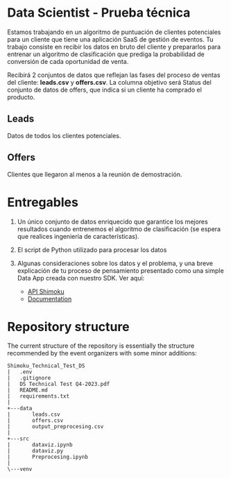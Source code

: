 # Data Scientist - Prueba técnica
Estamos trabajando en un algoritmo de puntuación de clientes potenciales para un cliente que tiene una aplicación SaaS de gestión de eventos. Tu trabajo consiste en recibir los datos en bruto del cliente y prepararlos para entrenar un algoritmo de clasificación que prediga la probabilidad de conversión de cada oportunidad de venta.

Recibirá 2 conjuntos de datos que reflejan las fases del proceso de ventas del cliente: **leads.csv** y **offers.csv**. La columna objetivo será Status del conjunto de datos de offers, que indica si un cliente ha comprado el producto.

## Leads
Datos de todos los clientes potenciales.

## Offers
Clientes que llegaron al menos a la reunión de demostración.

# Entregables
1. Un único conjunto de datos enriquecido que garantice los mejores resultados cuando entrenemos el algoritmo de clasificación (se espera que realices ingeniería de características).
2. El script de Python utilizado para procesar los datos
3. Algunas consideraciones sobre los datos y el problema, y una breve explicación de tu proceso de pensamiento presentado como una simple Data App creada con nuestro SDK. Ver aquí:

    * [API Shimoku](https://github.com/shimoku-tech/shimoku-api-python)
    * [Documentation](https://docs.shimoku.com/development/getting-started/quickstar)


# Repository structure
The current structure of the repository is essentially the structure recommended by the event organizers with some minor additions:

```
Shimoku_Technical_Test_DS
|   .env
|   .gitignore
|   DS Technical Test Q4-2023.pdf
|   README.md
|   requirements.txt
|
+---data
|       leads.csv
|       offers.csv
|       output_preprocesing.csv
|
+---src
|       dataviz.ipynb
|       dataviz.py
|       Preprocesing.ipynb
|
\---venv
```